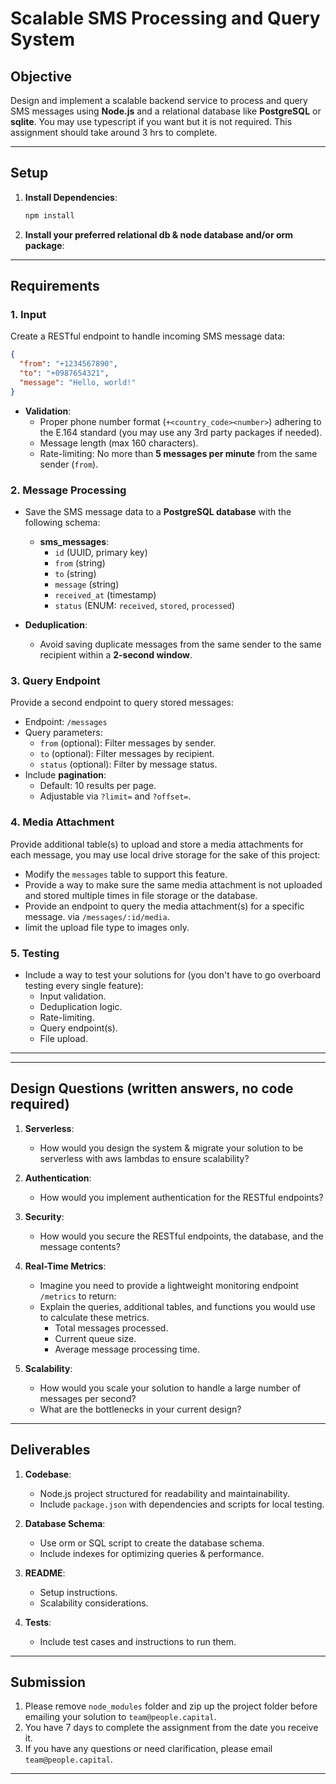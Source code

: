 
# Scalable SMS Processing and Query System

## Objective
Design and implement a scalable backend service to process and query SMS messages using **Node.js** and a relational database like **PostgreSQL** or **sqlite**. You may use typescript if you want but it is not required. This assignment should take around 3 hrs to complete.

---


## Setup
1. **Install Dependencies**:
   ```bash
   npm install
   ```
2. **Install your preferred relational db & node database and/or orm package**:
---

## Requirements

### 1. Input
Create a RESTful endpoint to handle incoming SMS message data:
```json
{
  "from": "+1234567890",
  "to": "+0987654321",
  "message": "Hello, world!"
}
```

- **Validation**:
  - Proper phone number format (`+<country_code><number>`) adhering to the E.164 standard (you may use any 3rd party packages if needed).
  - Message length (max 160 characters).
  - Rate-limiting: No more than **5 messages per minute** from the same sender (`from`).

### 2. Message Processing
- Save the SMS message data to a **PostgreSQL database** with the following schema:
  - **sms_messages**:
    - `id` (UUID, primary key)
    - `from` (string)
    - `to` (string)
    - `message` (string)
    - `received_at` (timestamp)
    - `status` (ENUM: `received`, `stored`, `processed`)

- **Deduplication**:
  - Avoid saving duplicate messages from the same sender to the same recipient within a **2-second window**.

### 3. Query Endpoint
Provide a second endpoint to query stored messages:
- Endpoint: `/messages`
- Query parameters:
  - `from` (optional): Filter messages by sender.
  - `to` (optional): Filter messages by recipient.
  - `status` (optional): Filter by message status.
- Include **pagination**:
  - Default: 10 results per page.
  - Adjustable via `?limit=` and `?offset=`.

### 4. Media Attachment
Provide additional table(s) to upload and store a media attachments for each message, you may use local drive storage for the sake of this project:
- Modify the `messages` table to support this feature.
- Provide a way to make sure the same media attachment is not uploaded and stored multiple times in file storage or the database.
- Provide an endpoint to query the media attachment(s) for a specific message. via `/messages/:id/media`.
- limit the upload file type to images only.

### 5. Testing
- Include a way to test your solutions for (you don't have to go overboard testing every single feature):
  - Input validation.
  - Deduplication logic.
  - Rate-limiting.
  - Query endpoint(s).
  - File upload.
---

---

## Design Questions (written answers, no code required)
1. **Serverless**:
   - How would you design the system & migrate your solution to be serverless with aws lambdas to ensure scalability?

2. **Authentication**:
   - How would you implement authentication for the RESTful endpoints?

3. **Security**:
   - How would you secure the RESTful endpoints, the database, and the message contents?

4. **Real-Time Metrics**:
   - Imagine you need to provide a lightweight monitoring endpoint `/metrics` to return:
   - Explain the queries, additional tables, and functions you would use to calculate these metrics.
      - Total messages processed.
      - Current queue size.
      - Average message processing time.

5. **Scalability**:
   - How would you scale your solution to handle a large number of messages per second?
   - What are the bottlenecks in your current design?

---

## Deliverables
1. **Codebase**:
   - Node.js project structured for readability and maintainability.
   - Include `package.json` with dependencies and scripts for local testing.

2. **Database Schema**:
   - Use orm or SQL script to create the database schema.
   - Include indexes for optimizing queries & performance.

3. **README**:
   - Setup instructions.
   - Scalability considerations.

4. **Tests**:
   - Include test cases and instructions to run them.

---

## Submission
1. Please remove `node_modules` folder and zip up the project folder before emailing your solution to `team@people.capital`.
2. You have 7 days to complete the assignment from the date you receive it.
3. If you have any questions or need clarification, please email `team@people.capital`.

---
